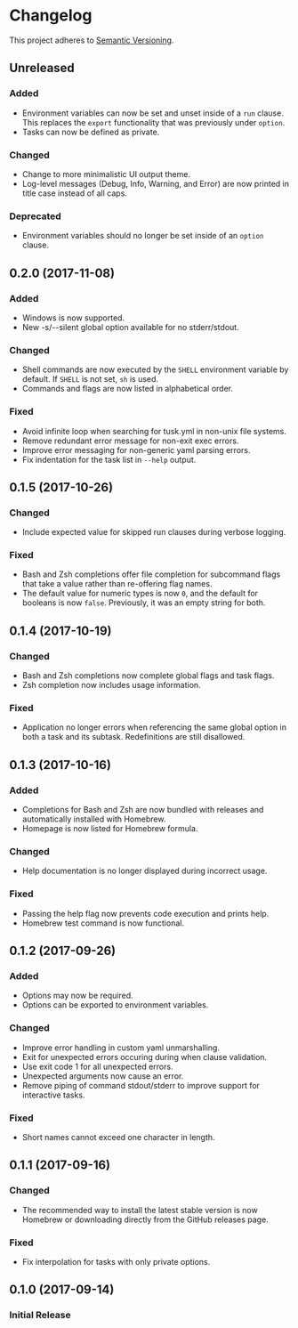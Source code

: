# Changelog
This project adheres to [Semantic Versioning](http://semver.org/spec/v2.0.0.html).

## Unreleased
### Added
- Environment variables can now be set and unset inside of a `run` clause. This
  replaces the `export` functionality that was previously under `option`.
- Tasks can now be defined as private.

### Changed
- Change to more minimalistic UI output theme.
- Log-level messages (Debug, Info, Warning, and Error) are now printed in title
  case instead of all caps.

### Deprecated
- Environment variables should no longer be set inside of an `option` clause.


## 0.2.0 (2017-11-08)
### Added
- Windows is now supported.
- New -s/--silent global option available for no stderr/stdout.

### Changed
- Shell commands are now executed by the `SHELL` environment variable by
  default. If `SHELL` is not set, `sh` is used.
- Commands and flags are now listed in alphabetical order.

### Fixed
- Avoid infinite loop when searching for tusk.yml in non-unix file systems.
- Remove redundant error message for non-exit exec errors.
- Improve error messaging for non-generic yaml parsing errors.
- Fix indentation for the task list in `--help` output.


## 0.1.5 (2017-10-26)
### Changed
- Include expected value for skipped run clauses during verbose logging.

### Fixed
- Bash and Zsh completions offer file completion for subcommand flags that take
  a value rather than re-offering flag names.
- The default value for numeric types is now `0`, and the default for booleans
  is now `false`. Previously, it was an empty string for both.


## 0.1.4 (2017-10-19)
### Changed
- Bash and Zsh completions now complete global flags and task flags.
- Zsh completion now includes usage information.

### Fixed
- Application no longer errors when referencing the same global option in both
  a task and its subtask. Redefinitions are still disallowed.


## 0.1.3 (2017-10-16)
### Added
- Completions for Bash and Zsh are now bundled with releases and automatically
  installed with Homebrew.
- Homepage is now listed for Homebrew formula.

### Changed
- Help documentation is no longer displayed during incorrect usage.

### Fixed
- Passing the help flag now prevents code execution and prints help.
- Homebrew test command is now functional.


## 0.1.2 (2017-09-26)
### Added
- Options may now be required.
- Options can be exported to environment variables.

### Changed
- Improve error handling in custom yaml unmarshalling.
- Exit for unexpected errors occuring during when clause validation.
- Use exit code 1 for all unexpected errors.
- Unexpected arguments now cause an error.
- Remove piping of command stdout/stderr to improve support for interactive
  tasks.

### Fixed
- Short names cannot exceed one character in length.


## 0.1.1 (2017-09-16)
### Changed
- The recommended way to install the latest stable version is now Homebrew or
  downloading directly from the GitHub releases page.

### Fixed
- Fix interpolation for tasks with only private options.

## 0.1.0 (2017-09-14)
### Initial Release
